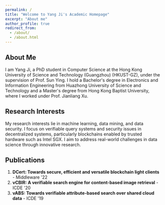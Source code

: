 ```yaml
---
permalink: /
title: "Welcome to Yang Ji's Academic Homepage"
excerpt: "About me"
author_profile: true
redirect_from: 
  - /about/
  - /about.html
---
```



## About Me
I am Yang Ji, a PhD student in Computer Science at the Hong Kong University of Science and Technology (Guangzhou) (HKUST-GZ), under the supervision of Prof. Sun Ying. I hold a Bachelor's degree in Electronics and Information Engineering from Huazhong University of Science and Technology and a Master's degree from Hong Kong Baptist University, where I worked under Prof. Jianliang Xu.

## Research Interests
My research interests lie in machine learning, data mining, and data security. I focus on verifiable query systems and security issues in decentralized systems, particularly blockchains enabled by trusted hardware such as Intel SGX. I aim to address real-world challenges in data science through innovative research.

## Publications
1. **DCert: Towards secure, efficient and versatile blockchain light clients** - Middleware '22
2. **vCBIR: A verifiable search engine for content-based image retrieval** - ICDE '20
3. **vABS: Towards verifiable attribute-based search over shared cloud data** - ICDE '19